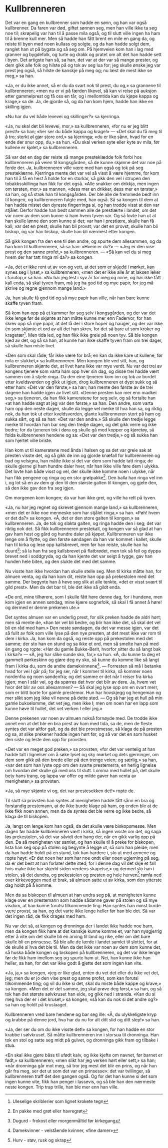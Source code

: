 # Kullbrenneren

Det var en gang en kullbrenner som hadde en sønn, og han var også kullbrenner. Da faren var død, giftet sønnen seg, men han ville ikke ta seg noe til; skrøpelig var han til å passe mila også, og til slutt ville ingen ha ham til å brenne kull mer. Men så hadde han fått brent en mile en gang da, og reiste til byen med noen kullass og solgte, og da han hadde solgt dem, ranglet han ut på bygata og så seg om. På hjemveien kom han i lag med granner og bygdefolk, og turte og drakk og pratet om alt det han hadde sett i byen. Det artigste han så, sa han, det var at der var så mange prester, og dem gikk alle folk og hilste på og tok av seg lua for; jeg skulle ønske jeg var prest jeg også, så hilste de kanskje på meg og; nu læst de mest ikke se meg,» sa han.

«Ja, er du ikke annet, så er du da svart nok til prest, du og,» sa grannene til kullbrenneren; «men nu er vi på færden likevel, så kan vi reise på auksjon etter gammelprest og få oss en tår, og i mellomtida kan du kjøpe kappa og krage,» sa de. Ja, de gjorde så, og da han kom hjem, hadde han ikke en skilling igjen.

«Nu har du vel både levevei og skillinger?» sa kjerringa.

«Ja, nu skal det bli levevei, mor,» sa kullbrenneren, «for nu er jeg blitt prest!» sa han; «her ser du både kappa og krage!» — «Det skal du få meg til å tro; sterkt øl gjør store ord,» sa kjerringa; «du er like sånn, hvad for en ende der snur opp, du,» sa hun. «Du skal verken syte eller kyte av mila, før kullene er kjølet,» sa kullbrenneren.

Så var det en dag der reiste så mange presteklædde folk forbi hos kullbrenneren på veien til kongsgården, så de kunne skjønne det var noe på ferde der. Ja, kullbrenneren ville være med han også og tok på seg presteklærne. Kjerringa mente det var vel så visst å være hjemme, for kom han til å få en hest å holde for en storkar, så gikk den vel i strupen den tobakksskillinga han fikk for det også. «Alle snakker om drikkja, men ingen om tørsten, mor,» sa mannen, «dess mer en drikker, dess mer en tørster,» sa han, og så strøk han til kongsgården. Der ble alle de fremmede bedt inn til kongen, og kullbrenneren fulgte med, han også. Så sa kongen til dem at han hadde mistet den dyreste fingerringa si, og han trodde visst at den var stjålet. Derfor hadde han bedt sammen alle de prestlærte i landet, om det var noen av dem som kunne si ham hvem tyven var. Og så lovte han ut at han skulle lønne den som kunne si det; var han i prestlære, skulle han få kall; var det en prest, skulle han bli provst; var det en provst, skulle han bli biskop, og var han biskop, skulle han bli nærmest etter kongen.

Så gikk kongen fra den ene til den andre, og spurte dem allesammen, og da han kom til kullbrenneren, så sa han: «Hvem er du?» — «Jeg er den vise prest og den sanne profet,» sa kullbrenneren. — «Så kan vel du si meg hvem der har tatt ringa mi da?» sa kongen.

«Ja, det er ikke rent ut av von og vett, at det som er skjedd i mørket, kan synes seg i lyset,» sa kullbrenneren, «men det er ikke alle år at laksen leker i furutop,» sa han. «Nu har jeg lest i syv år for meg og mine, og har ikke fått kall enda, så skal tyven fram, må jeg ha god tid og mye papir, for jeg må skrive og regne gjennom mange land.»

Ja, han skulle få god tid og så mye papir han ville, når han bare kunne skaffe tyven fram.

Så kom han opp på et kammer for seg selv i kongsgården, og der var det ikke lenge før de skjønte at han måtte kunne mer enn Fadervor, for han skrev opp så mye papir, at det lå der i store hoper og hauger, og der var ikke én som skjønte et ord av alt det han skrev, for det så bare ut som kroker og kragetær[^1]. Men tida led, og han fikk ikke greie på noen tyv. Så ble kongen kjed av det, og så sa han, at kunne han ikke skaffe tyven fram om trei dager, så skulle han miste livet.

«Den som skal råde, får ikke være for brå; en kan da ikke kare ut kullene, før mila er slukket,» sa kullbrenneren. Men kongen ble ved sitt, han, og kullbrenneren skjønte det, at livet hans ikke var mye verdt. Nu var det trei av kongens tjenere som varta ham opp hver sin dag, og disse trei hadde vært sammen om å stjele ringa. Da den eine tjeneren kom inn og tok av bordet etter kveldsverden og gikk ut igjen, drog kullbrenneren et dypt sukk og så etter ham: «Det var den første,» sa han; han mente den første av de trei dagene han hadde igjen av livet sitt. «Denne presten kan mer enn madkei seg,» sa tjeneren, da han fikk kameratene for seg selv, og så fortalte han «at han hadde sagt at jeg var den første,» sa han. Den andre, som varta ham opp den neste dagen, skulle da legge vel merke til hva han sa, og riktig nok, da han tok ut etter kveldsverden, glante kullbrenneren stort på ham og sukka sårt, og så sa han: «Det var den andre.» Så skulle den tredje legge merke til hvordan han bar seg den tredje dagen, og det gikk verre og ikke bedre; for da tjeneren tok i døra og skulle gå med kopper og kjøretøy, så folda kullbrenneren hendene og sa: «Det var den tredje,» og så sukka han som hjertet ville briste.

Han kom ut til kameratene med ånda i halsen og sa det var greie sak at presten visste det, og så gikk de inn og gjorde knæfall for kullbrenneren og bad og velsigna, han måtte ikke si det var dem som hadde tatt ringa; de skulle gjerne gi ham hundre daler hver, når han ikke ville føre dem i ulykka. Det lovte han både visst og vel, der skulle ikke komme noen i ulykke, når han fikk pengene og ringa og en stor grøtpakke[^2]. Den balla han ringa vel inn i, og lot så en av dem gi den til den største galten til kongen, og gjete den, så den ikke gav den fra seg igjen.

Om morgenen kom kongen; da var han ikke grei, og ville ha rett på tyven.

«Ja, nu har jeg regnet og skrevet gjennom mange land,» sa kullbrenneren, «men det er ikke noe menneske som har stjålet ringa,» sa han. «Pøh! hvem er det da?» sa kongen. «Å, det er den store galten til kongen,» sa kullbrenneren. Ja, de tok og slakta galten, og ringa hadde den i seg; det var riktig nok det. Så fikk kullbrenneren prestekall, og kongen var så glad at han gav ham hest og gård og hundre daler på kjøpet. Kullbrenneren var ikke lenge om å flytte, og den første søndagen da han var kommet i kallet, skulle han til kirka og lese opp kallsbrevet, men før han reiste, skulle han ha duurd[^3]; så la han fra seg kallsbrevet på flatbrødet, men tok så feil og dyppa brevet ned i soddgryda, og da han kjente det var seigt å tygge, gav han hunden hele biten, og den slukte det med det samme.

Nu visste han ikke hvordan han skulle stelle seg. Men til kirka måtte han, for almuen venta, og da han kom dit, reiste han opp på prekestolen med det samme. Der begynte han å heve seg slik at alle tenkte, «det er visst svært til gild prest». Men da det bar til, ble det ikke så gildt enda.

«De ord, mine tilhørere, som I skulle fått høre denne dag, for i hundene, men kom igjen en annen søndag, mine kjære sognefolk, så skal I få annet å høre! og dermed er denne prekenen ute.»

Det syntes almuen var en underlig prest, for slik preken hadde de aldri hørt; men så mente de, «han tør vel bli bedre, og blir han ikke det, så skal det vel bli en råd med ham.» Den neste søndagen, da det var messe igjen, var det så fullt av folk som ville lyse på den nye presten, at det mest ikke var rom til dem i kirka. Ja, han kom da også, og reiste opp på prekestolen med det samme; der sto han en stund og sa ikke et ord, men så smelte han på med én gang og ropte: «Hør du gamle Bukke-Berit, hvorfor sitter du så langt bak i kirka?» — «Å, jeg har slike sunde sko, far,» sa hun. «Å, du kunne ta deg et gammelt pørkeskinn og gjøre deg ny sko, så kunne du komme like så langt fram i kirka du, som de andre damekvinnene[^4]. — Forresten så må I betanke hvad for vei I går på; for jeg ser, når I kommer til kirka, så kommer noen nordenfra og noen søndenfra; og det samme er det når I reiser fra kirka igjen; men I står vel, og da spørres det hvor det blir av dere. Ja, hvem vet hvor det blir av oss allesammen? — Så skal jeg lyse opp om en svart merr, som er blitt borte for gamle prestemor. Hun har hovskjegg og hengeman og mer slikt som jeg ikke vil nevne på dette sted. — Og så har jeg et hull på min gamle bukselomme, det vet jeg, men ikke I; men om noen har en lapp som kunne høve til hullet, det vet verken I eller jeg.»

Denne prekenen var noen av almuen nokså fornøyde med. De trodde ikke annet enn at det ble en bra prest av ham med tida, sa de, men de fleste syntes det var altfor galt, og da det ble provstmesse, så klaga de på presten og sa, at slike prekener hadde ingen hørt før, og så var det en som husket den siste og leste den opp for provsten.

«Det var en meget god preken,» sa provsten; «for det var ventelig at han hadde talt i lignelser om å søke lyset og sky mørket og dets gjerninger, om dem som gikk på den brede eller på den trenge veien; og særlig,» sa han, «var det som han lyste opp om den svarte prestemerra, en herlig lignelse om hvordan det skulle gå med oss til slutt. Lomma med hullet på, det skulle bety hans trang, og lappa var offer og milde gaver han venta av menigheten,» sa provsten.

«Ja, så mye skjønte vi og, det var prestesekken det!» ropte de.

Til slutt sa provsten han syntes at menigheten hadde fått sånn en bra og forstandig prestemann, at de ikke burde klage på ham, og enden ble at de ikke fikk noen annen; men da de syntes det ble verre og ikke bedre, så klaga de til biskopen.

Ja, langt om lenge kom han også, da det skulle være biskopsmesse. Men dagen før hadde kullbrenneren vært i kirka, så ingen visste om det, og saga løs prekestolen, så det var såvidt den hang der, når en gikk varlig opp på den. Da så menigheten var samlet, og han skulle til å preke for biskopen, lista han seg opp på stolen og begynte å legge ut, så som han pleide; men da han hadde holdt på en stund, tok han hardere i, slo ut med armene og ropte høyt: «Er det noen her som har noe ondt eller noen ugjerning på seg, da er det best at han forlater dette sted; for i denne dag vil det skje et fall hvis make ikke har skjedd siden verdens skapelse,» og dermed slo han i stolen, så det dundra, og prekestolen og presten og hele hurven[^5] ramla ned over kirkeveggen med et brak, så almuen satte ut av kirka, som den ytterste dag holdt på å komme.

Men da sa biskopen til almuen at han undra seg på, at menigheten kunne klage over en prestemann som hadde sådanne gaver på stolen og så mye visdom, at han kunne forutsi tilkommende ting. Han syntes han minst burde være provst, sa han, og det varte ikke lenge heller før han ble det. Så var det ingen råd, de fikk drages med ham.

Nu var det så, at kongen og dronninga der i landet ikke hadde noe barn, men da kongen fikk høre at det kanskje kunne komme et, var han nysgjerrig etter å vite om det skulle bli en arving til land og rike, eller om det bare skulle bli en prinsesse. Så ble alle de lærde i landet samlet til slottet, for at de skulle si hva det ble til. Men da det ikke var noen av dem som kunne det, så huska både kongen og biskopen på kullbrenneren, og det var ikke lenge før de fikk ham imellom seg og spurte ham ut. Nei, han kunne ikke han heller, sa han, for det var ikke godt å gjette det som ingen kan vite.

«Ja, ja,» sa kongen, «jeg er like glad, enten du vet det eller du ikke vet det, jeg; men du er jo den vise prest og sanne profet, som kan forutsi tilkommende ting; og vil du ikke si det, skal du miste både kappe og krave,» sa kongen. «Men det er det samme, jeg skal prøve deg først,» sa han, og så tok han det største sølvkruset han eide, og gikk ned i stranda. «Kan du si meg hva der er i det kruset,» sa kongen, «så kan du nok si det andre og?» sa han og holdt på kruslaaget.

Kullbrenneren vred bare hendene og bar seg ille: «Å, du ulykkeligste kryp og krabbe på denne jord, hva har du nu for alt ditt slid og ditt slep!» sa han.

«Ja, der ser du om du ikke visste det!» sa kongen, for han hadde en stor krabbe i sølvkruset. Så måtte kullbrenneren inn i storsua til dronninga. Han tok en stol og satte seg midt på gulvet, og dronninga gikk fram og tilbake i stua.

«En skal ikke gjøre båss til ufødt kalv, og ikke kjefte om navnet, før barnet er født,» sa kullbrenneren; «men slikt har jeg verken hørt eller sett,» sa han; «når dronninga går mot meg, så tror jeg mest det blir en prins, og når hun går fra meg, ser det ut som det var en prinsesse»: det var tvillinger, så kullbrenneren traff det den gangen også. Og for det han kunne si det som ingen kunne vite, fikk han penger i lassevis, og så ble han den nærmeste neste kongen. Trip trap trille, han ble mer enn han ville.

[^1]: Uleselige skriblerier som lignet krokete tegn
[^2]: En pakke med grøt eller havregrøt
[^3]: Dugurd - frokost eller morgenmåltid før kirkegang
[^4]: Damekvinner - velstående kvinner, «fine damer»
[^5]: Hurv - støv, rusk og skrap